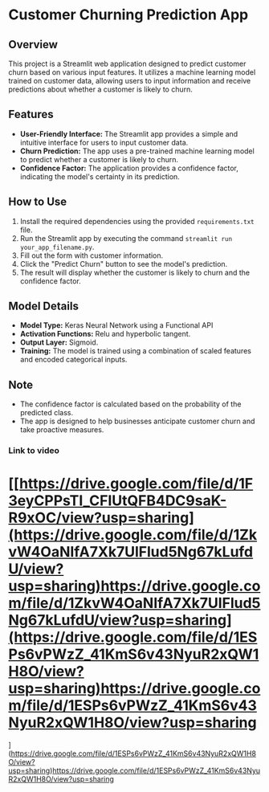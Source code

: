 # Customer Churning Prediction App

## Overview

This project is a Streamlit web application designed to predict customer churn based on various input features. It utilizes a machine learning model trained on customer data, allowing users to input information and receive predictions about whether a customer is likely to churn.

## Features

- **User-Friendly Interface:** The Streamlit app provides a simple and intuitive interface for users to input customer data.
- **Churn Prediction:** The app uses a pre-trained machine learning model to predict whether a customer is likely to churn.
- **Confidence Factor:** The application provides a confidence factor, indicating the model's certainty in its prediction.

## How to Use

1. Install the required dependencies using the provided `requirements.txt` file.
2. Run the Streamlit app by executing the command `streamlit run your_app_filename.py`.
3. Fill out the form with customer information.
4. Click the "Predict Churn" button to see the model's prediction.
5. The result will display whether the customer is likely to churn and the confidence factor.

## Model Details

- **Model Type:** Keras Neural Network using a Functional API
- **Activation Functions:** Relu and hyperbolic tangent.
- **Output Layer:** Sigmoid.
- **Training:** The model is trained using a combination of scaled features and encoded categorical inputs.

## Note

- The confidence factor is calculated based on the probability of the predicted class.
- The app is designed to help businesses anticipate customer churn and take proactive measures.

### Link to video
# [[https://drive.google.com/file/d/1F3eyCPPsTI_CFIUtQFB4DC9saK-R9xOC/view?usp=sharing](https://drive.google.com/file/d/1ZkvW4OaNIfA7Xk7UlFlud5Ng67kLufdU/view?usp=sharing)https://drive.google.com/file/d/1ZkvW4OaNIfA7Xk7UlFlud5Ng67kLufdU/view?usp=sharing](https://drive.google.com/file/d/1ESPs6vPWzZ_41KmS6v43NyuR2xQW1H8O/view?usp=sharing)https://drive.google.com/file/d/1ESPs6vPWzZ_41KmS6v43NyuR2xQW1H8O/view?usp=sharing
](https://drive.google.com/file/d/1ESPs6vPWzZ_41KmS6v43NyuR2xQW1H8O/view?usp=sharing)https://drive.google.com/file/d/1ESPs6vPWzZ_41KmS6v43NyuR2xQW1H8O/view?usp=sharing
